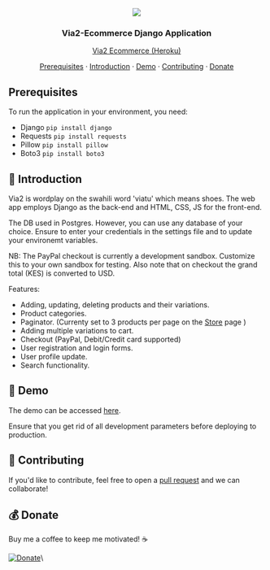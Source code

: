 <p align="center"><img src="https://via2-ecommerce.s3.amazonaws.com/images/logo.png" width="auto" height="auto"></p>
<h3 align="center">Via2-Ecommerce Django Application</h3>
<p align="center"><a href="https://via2-ecommerce.herokuapp.com/">Via2 Ecommerce (Heroku)</a></p>

<p align="center">
  <a href="#-prerequisites">Prerequisites</a> · <a href="#-introduction">Introduction</a> · <a href="#-Demo">Demo</a> · 
  <a href="#-contributing">Contributing</a> · <a href="#-donate">Donate</a>
</p>

## Prerequisites

To run the application in your environment, you need:
- Django `pip install django`
- Requests `pip install requests`
- Pillow `pip install pillow`
- Boto3 `pip install boto3`

## 🤝 Introduction

Via2 is wordplay on the swahili word 'viatu' which means shoes. The web app employs Django as the back-end and HTML, CSS, JS for the front-end.

The DB used in Postgres. However, you can use any database of your choice. Ensure to enter your credentials in the settings file and to update your environemt variables.

NB: The PayPal checkout is currently a development sandbox. Customize this to your own sandbox for testing. Also note that on checkout the grand total (KES) is converted to USD.

Features:

- Adding, updating, deleting products and their variations.
- Product categories.
- Paginator. (Currenty set to 3 products per page on the [Store](https://via2-ecommerce.herokuapp.com/store/) page )
- Adding multiple variations to cart.
- Checkout (PayPal, Debit/Credit card supported)
- User registration and login forms.
- User profile update.
- Search functionality.

## 🧪 Demo

The demo can be accessed [here](https://via2-ecommerce.herokuapp.com/store/).

Ensure that you get rid of all development parameters before deploying to production.

## 📢 Contributing

If you'd like to contribute, feel free to open a [pull request](https://github.com/kimjoemaina/POS/pulls) and we can collaborate!

## 💰 Donate

Buy me a coffee to keep me motivated! ☕

[![Donate](https://www.paypalobjects.com/en_US/i/btn/btn_donateCC_LG.gif)](https://www.paypal.com/donate/?hosted_button_id=XVNG6ATBXFJAC)\



